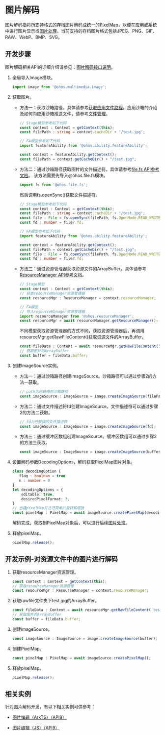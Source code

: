 # 图片解码

图片解码指将所支持格式的存档图片解码成统一的[PixelMap](image-overview.md)，以便在应用或系统中进行图片显示或[图片处理](image-transformation.md)。当前支持的存档图片格式包括JPEG、PNG、GIF、RAW、WebP、BMP、SVG。

## 开发步骤

图片解码相关API的详细介绍请参见：[图片解码接口说明](../reference/apis/js-apis-image.md#imagesource)。

1. 全局导入Image模块。
     
   ```ts
   import image from '@ohos.multimedia.image';
   ```

2. 获取图片。
   - 方法一：获取沙箱路径。具体请参考[获取应用文件路径](../application-models/application-context-stage.md#获取应用文件路径)。应用沙箱的介绍及如何向应用沙箱推送文件，请参考[文件管理](../file-management/app-sandbox-directory.md)。
        
      ```ts
      // Stage模型参考如下代码
      const context : Context = getContext(this);
      const filePath : string = context.cacheDir + '/test.jpg';
      ```

      ```ts
      // FA模型参考如下代码
      import featureAbility from '@ohos.ability.featureAbility';
      
      const context = featureAbility.getContext();
      const filePath = context.getCacheDir() + "/test.jpg";
      ```
   - 方法二：通过沙箱路径获取图片的文件描述符。具体请参考[file.fs API参考文档](../reference/apis/js-apis-file-fs.md)。
      该方法需要先导入\@ohos.file.fs模块。

      ```ts
      import fs from '@ohos.file.fs';
      ```

      然后调用fs.openSync()获取文件描述符。
  
      ```ts
      // Stage模型参考如下代码
      const context : Context = getContext(this);
      const filePath : string = context.cacheDir + '/test.jpg';
      const file : File = fs.openSync(filePath, fs.OpenMode.READ_WRITE);
      const fd : number = file?.fd;
      ```

      ```ts
      // FA模型参考如下代码
      import featureAbility from '@ohos.ability.featureAbility';
      
      const context = featureAbility.getContext();
      const filePath = context.getCacheDir() + "/test.jpg";
      const file : File = fs.openSync(filePath, fs.OpenMode.READ_WRITE);
      const fd : number = file?.fd;
      ```
   - 方法三：通过资源管理器获取资源文件的ArrayBuffer。具体请参考[ResourceManager API参考文档](../reference/apis/js-apis-resource-manager.md#getrawfilecontent9-1)。
        
      ```ts
      // Stage模型
      const context : Context = getContext(this);
      // 获取resourceManager资源管理器
      const resourceMgr : ResourceManager = context.resourceManager;
      ```

      ```ts
      // FA模型
      // 导入resourceManager资源管理器
      import resourceManager from '@ohos.resourceManager';
      const resourceMgr = await resourceManager.getResourceManager();
      ```

      不同模型获取资源管理器的方式不同，获取资源管理器后，再调用resourceMgr.getRawFileContent()获取资源文件的ArrayBuffer。

      ```ts
      const fileData : Content = await resourceMgr.getRawFileContent('test.jpg');
      // 获取图片的ArrayBuffer
      const buffer = fileData.buffer;
      ```

3. 创建ImageSource实例。
   - 方法一：通过沙箱路径创建ImageSource。沙箱路径可以通过步骤2的方法一获取。
        
      ```ts
      // path为已获得的沙箱路径
      const imageSource : ImageSource = image.createImageSource(filePath);
      ```
   - 方法二：通过文件描述符fd创建ImageSource。文件描述符可以通过步骤2的方法二获取。
        
      ```ts
      // fd为已获得的文件描述符
      const imageSource : ImageSource = image.createImageSource(fd);
      ```
   - 方法三：通过缓冲区数组创建ImageSource。缓冲区数组可以通过步骤2的方法三获取。
        
      ```ts
      const imageSource : ImageSource = image.createImageSource(buffer);
      ```

4. 设置解码参数DecodingOptions，解码获取PixelMap图片对象。
     
   ```ts
   class decodingOption {
      flag : boolean = true
      n : number = 0
   }
   let decodingOptions = {
       editable: true,
       desiredPixelFormat: 3,
   }
   // 创建pixelMap并进行简单的旋转和缩放 
   const pixelMap : PixelMap = await imageSource.createPixelMap(decodingOptions);
   ```

   解码完成，获取到PixelMap对象后，可以进行后续[图片处理](image-transformation.md)。

5. 释放pixelMap。
   ```ts
   pixelMap.release();
   ```

## 开发示例-对资源文件中的图片进行解码

1. 获取resourceManager资源管理。
     
   ```ts
   const context : Context = getContext(this);
   // 获取resourceManager资源管理
   const resourceMgr : ResourceManager = context.resourceManager;
   ```

2. 获取rawfile文件夹下test.jpg的ArrayBuffer。
     
   ```ts
   const fileData : Content = await resourceMgr.getRawFileContent('test.jpg');
   // 获取图片的ArrayBuffer
   const buffer = fileData.buffer;
   ```

3. 创建imageSource。
     
   ```ts
   const imageSource : ImageSource = image.createImageSource(buffer);
   ```

4. 创建PixelMap。
     
   ```ts
   const pixelMap : PixelMap = await imageSource.createPixelMap();
   ```

5. 释放pixelMap。
   ```ts
   pixelMap.release();
   ```

## 相关实例

针对图片解码开发，有以下相关实例可供参考：

- [图片编辑（ArkTS）（API9）](https://gitee.com/openharmony/codelabs/tree/master/Media/ImageEdit)

- [图片编辑（JS）（API9）](https://gitee.com/openharmony/codelabs/tree/master/Media/ImageEditorTemplate)